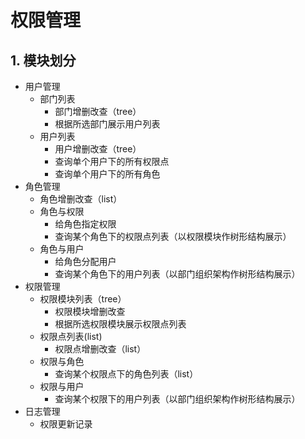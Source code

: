 # 权限管理

## 1. 模块划分

- 用户管理
    - 部门列表
        - 部门增删改查（tree）
        - 根据所选部门展示用户列表
    - 用户列表
        - 用户增删改查（tree）
        - 查询单个用户下的所有权限点
        - 查询单个用户下的所有角色
- 角色管理
    - 角色增删改查（list）
    - 角色与权限
        - 给角色指定权限
        - 查询某个角色下的权限点列表（以权限模块作树形结构展示）
    - 角色与用户
        - 给角色分配用户
        - 查询某个角色下的用户列表（以部门组织架构作树形结构展示）
- 权限管理
    - 权限模块列表（tree）
        - 权限模块增删改查
        - 根据所选权限模块展示权限点列表
    - 权限点列表(list)
        - 权限点增删改查（list）
    - 权限与角色
        - 查询某个权限点下的角色列表（list）
    - 权限与用户
        - 查询某个权限下的用户列表（以部门组织架构作树形结构展示）
- 日志管理
    - 权限更新记录
